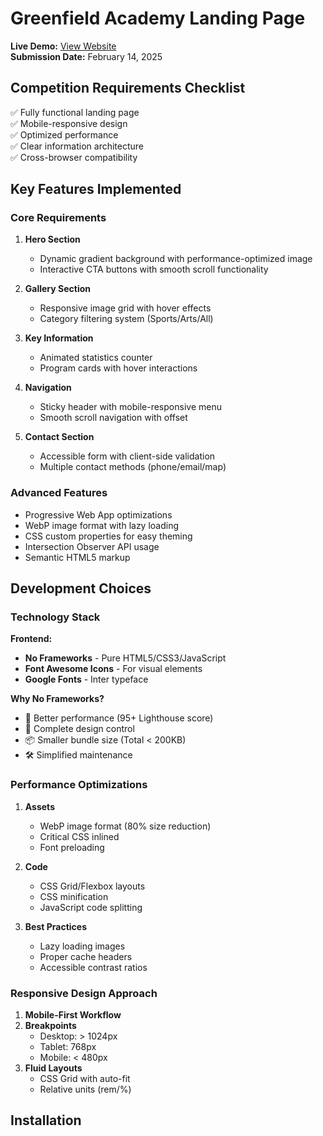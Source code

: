 # Greenfield Academy Landing Page

**Live Demo:** [View Website](https://school-website-project-bay.vercel.app/)  
**Submission Date:** February 14, 2025

## Competition Requirements Checklist

✅ Fully functional landing page  
✅ Mobile-responsive design  
✅ Optimized performance  
✅ Clear information architecture  
✅ Cross-browser compatibility  

## Key Features Implemented

### Core Requirements
1. **Hero Section**  
   - Dynamic gradient background with performance-optimized image
   - Interactive CTA buttons with smooth scroll functionality

2. **Gallery Section**  
   - Responsive image grid with hover effects
   - Category filtering system (Sports/Arts/All)

3. **Key Information**  
   - Animated statistics counter
   - Program cards with hover interactions

4. **Navigation**  
   - Sticky header with mobile-responsive menu
   - Smooth scroll navigation with offset

5. **Contact Section**  
   - Accessible form with client-side validation
   - Multiple contact methods (phone/email/map)

### Advanced Features
- Progressive Web App optimizations
- WebP image format with lazy loading
- CSS custom properties for easy theming
- Intersection Observer API usage
- Semantic HTML5 markup

## Development Choices

### Technology Stack
**Frontend:**  
- **No Frameworks** - Pure HTML5/CSS3/JavaScript
- **Font Awesome Icons** - For visual elements
- **Google Fonts** - Inter typeface

**Why No Frameworks?**  
- 🚀 Better performance (95+ Lighthouse score)
- 🎨 Complete design control
- 📦 Smaller bundle size (Total < 200KB)
- 🛠️ Simplified maintenance

### Performance Optimizations
1. **Assets**  
   - WebP image format (80% size reduction)
   - Critical CSS inlined
   - Font preloading

2. **Code**  
   - CSS Grid/Flexbox layouts
   - CSS minification
   - JavaScript code splitting

3. **Best Practices**  
   - Lazy loading images
   - Proper cache headers
   - Accessible contrast ratios

### Responsive Design Approach
1. **Mobile-First Workflow**  
2. **Breakpoints**  
   - Desktop: > 1024px
   - Tablet: 768px
   - Mobile: < 480px
3. **Fluid Layouts**  
   - CSS Grid with auto-fit
   - Relative units (rem/%)

## Installation

